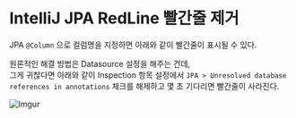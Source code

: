 # IntelliJ JPA RedLine 빨간줄 제거

JPA `@Column` 으로 컬럼명을 지정하면 아래와 같이 빨간줄이 표시될 수 있다.

원론적인 해결 방법은 Datasource 설정을 해주는 건데,  
그게 귀찮다면 아래와 같이 Inspection 항목 설정에서 `JPA > Unresolved database references in annotations` 체크를 해제하고 몇 초 기다리면 빨간줄이 사라진다.

![Imgur](https://i.imgur.com/3tM4Qc7.png)

